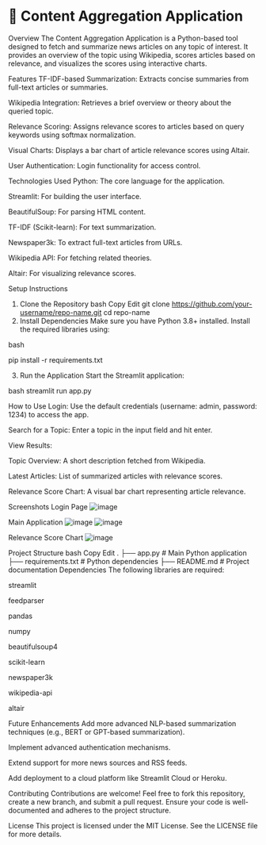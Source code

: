 # 🔗 Content Aggregation Application
Overview
The Content Aggregation Application is a Python-based tool designed to fetch and summarize news articles on any topic of interest. It provides an overview of the topic using Wikipedia, scores articles based on relevance, and visualizes the scores using interactive charts.

Features
TF-IDF-based Summarization: Extracts concise summaries from full-text articles or summaries.

Wikipedia Integration: Retrieves a brief overview or theory about the queried topic.

Relevance Scoring: Assigns relevance scores to articles based on query keywords using softmax normalization.

Visual Charts: Displays a bar chart of article relevance scores using Altair.

User Authentication: Login functionality for access control.

Technologies Used
Python: The core language for the application.

Streamlit: For building the user interface.

BeautifulSoup: For parsing HTML content.

TF-IDF (Scikit-learn): For text summarization.

Newspaper3k: To extract full-text articles from URLs.

Wikipedia API: For fetching related theories.

Altair: For visualizing relevance scores.

Setup Instructions
1. Clone the Repository
bash
Copy
Edit
git clone https://github.com/your-username/repo-name.git
cd repo-name
2. Install Dependencies
Make sure you have Python 3.8+ installed. Install the required libraries using:

bash

pip install -r requirements.txt

3. Run the Application
Start the Streamlit application:

bash
streamlit run app.py

How to Use
Login: Use the default credentials (username: admin, password: 1234) to access the app.

Search for a Topic: Enter a topic in the input field and hit enter.

View Results:

Topic Overview: A short description fetched from Wikipedia.

Latest Articles: List of summarized articles with relevance scores.

Relevance Score Chart: A visual bar chart representing article relevance.

Screenshots
Login Page
![image](https://github.com/user-attachments/assets/d68ca032-5692-4a01-ab52-c690a0ba6bb9)

Main Application
![image](https://github.com/user-attachments/assets/072059e5-a860-49f6-b134-05a4d3c18609)
![image](https://github.com/user-attachments/assets/749cc34d-0f4e-4e20-976b-a07a01cc286e)

Relevance Score Chart
![image](https://github.com/user-attachments/assets/2d883838-1e1a-4fa0-93fc-a6041e0d5e77)


Project Structure
bash
Copy
Edit
.
├── app.py                  # Main Python application
├── requirements.txt        # Python dependencies
├── README.md               # Project documentation
Dependencies
The following libraries are required:

streamlit

feedparser

pandas

numpy

beautifulsoup4

scikit-learn

newspaper3k

wikipedia-api

altair

Future Enhancements
Add more advanced NLP-based summarization techniques (e.g., BERT or GPT-based summarization).

Implement advanced authentication mechanisms.

Extend support for more news sources and RSS feeds.

Add deployment to a cloud platform like Streamlit Cloud or Heroku.

Contributing
Contributions are welcome! Feel free to fork this repository, create a new branch, and submit a pull request. Ensure your code is well-documented and adheres to the project structure.

License
This project is licensed under the MIT License. See the LICENSE file for more details.
